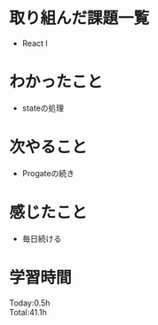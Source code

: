 # 取り組んだ課題一覧
- React I
# わかったこと
- stateの処理
# 次やること
- Progateの続き
# 感じたこと
- 毎日続ける
# 学習時間
Today:0.5h  
Total:41.1h
